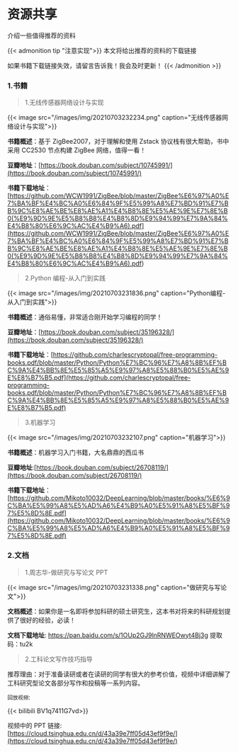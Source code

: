 # 资源共享


介绍一些值得推荐的资料

<!--more-->

{{< admonition tip "注意实现">}}
本文将给出推荐的资料的下载链接

如果书籍下载链接失效，请留言告诉我！我会及时更新！
{{< /admonition >}}

### 1.书籍

> 1.无线传感器网络设计与实现

{{< image src="/images/img/20210703232234.png" caption="无线传感器网络设计与实现">}}

**书籍概述**：基于 ZigBee2007，对于理解和使用 Zstack 协议栈有很大帮助，书中采用 CC2530 节点构建 ZigBee 网络，值得一看！

**豆瓣地址**：[https://book.douban.com/subject/10745991/](https://book.douban.com/subject/10745991/)

**书籍下载地址**：[https://github.com/WCW1991/ZigBee/blob/master/ZigBee%E6%97%A0%E7%BA%BF%E4%BC%A0%E6%84%9F%E5%99%A8%E7%BD%91%E7%BB%9C%E8%AE%BE%E8%AE%A1%E4%B8%8E%E5%AE%9E%E7%8E%B0(%E9%9D%9E%E5%B8%B8%E4%B8%8D%E9%94%99%E7%9A%84%E4%B8%80%E6%9C%AC%E4%B9%A6).pdf](<https://github.com/WCW1991/ZigBee/blob/master/ZigBee%E6%97%A0%E7%BA%BF%E4%BC%A0%E6%84%9F%E5%99%A8%E7%BD%91%E7%BB%9C%E8%AE%BE%E8%AE%A1%E4%B8%8E%E5%AE%9E%E7%8E%B0(%E9%9D%9E%E5%B8%B8%E4%B8%8D%E9%94%99%E7%9A%84%E4%B8%80%E6%9C%AC%E4%B9%A6).pdf>)

> 2.Python 编程-从入门到实践

{{< image src="/images/img/20210703231836.png" caption="Python编程-从入门到实践">}}

**书籍概述**：通俗易懂，非常适合刚开始学习编程的同学！

**豆瓣地址**：[https://book.douban.com/subject/35196328/](https://book.douban.com/subject/35196328/)

**书籍下载地址**：[https://github.com/charlescryptopal/free-programming-books.pdf/blob/master/Python/Python%E7%BC%96%E7%A8%8B%EF%BC%9A%E4%BB%8E%E5%85%A5%E9%97%A8%E5%88%B0%E5%AE%9E%E8%B7%B5.pdf](https://github.com/charlescryptopal/free-programming-books.pdf/blob/master/Python/Python%E7%BC%96%E7%A8%8B%EF%BC%9A%E4%BB%8E%E5%85%A5%E9%97%A8%E5%88%B0%E5%AE%9E%E8%B7%B5.pdf)

> 3.机器学习

{{< image src="/images/img/20210703232107.png" caption="机器学习">}}

**书籍概述**：机器学习入门书籍，大名鼎鼎的西瓜书

**豆瓣地址**:[https://book.douban.com/subject/26708119/](https://book.douban.com/subject/26708119/)

**书籍下载地址**：[https://github.com/Mikoto10032/DeepLearning/blob/master/books/%E6%9C%BA%E5%99%A8%E5%AD%A6%E4%B9%A0%E5%91%A8%E5%BF%97%E5%8D%8E.pdf](https://github.com/Mikoto10032/DeepLearning/blob/master/books/%E6%9C%BA%E5%99%A8%E5%AD%A6%E4%B9%A0%E5%91%A8%E5%BF%97%E5%8D%8E.pdf)

### 2.文档

> 1.周志华-做研究与写论文 PPT

{{< image src="/images/img/20210703231338.png" caption="做研究与写论文">}}

**文档概述**：如果你是一名即将参加科研的硕士研究生，这本书对将来的科研规划提供了很好的经验，必读！

**文档下载地址**: https://pan.baidu.com/s/1OUp2GJ9lnRNWEOwyt4Bj3g 提取码：tu2k

> 2.工科论文写作技巧指导

推荐理由：对于准备读研或者在读研的同学有很大的参考价值，视频中详细讲解了工科研究型论文各部分写作和投稿等一系列内容。

`回放视频`:

{{< bilibili BV1q7411G7vd>}}

视频中的 PPT 链接:[https://cloud.tsinghua.edu.cn/d/43a39e7ff05d43ef9f9e/](https://cloud.tsinghua.edu.cn/d/43a39e7ff05d43ef9f9e/)

